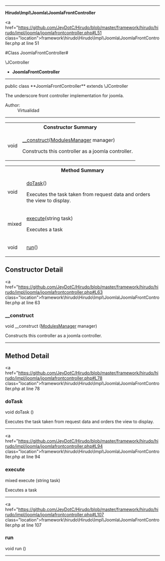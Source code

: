 
- - -

**Hirudo\Impl\Joomla\JoomlaFrontController**


<a href="https://github.com/JeyDotC/Hirudo/blob/master/framework/hirudo/hirudo/impl/joomla/joomlafrontcontroller.php#L51 class="location">framework\hirudo\Hirudo\Impl\Joomla\JoomlaFrontController.php at line 51</a>

#Class JoomlaFrontController#

\JController
* **JoomlaFrontController**




- - -

<p class="signature">public  class **JoomlaFrontController**
extends \JController

</p>

<div class="comment" id="overview_description"><p>The underscore front controller implementation for joomla.</p></div>

<dl>
<dt>Author:</dt>
<dd>Virtualidad</dd>
</dl>


- - -

<table id="summary_constructor">
<tr><th colspan="2">Constructor Summary</th></tr>
<tr>
<td><span class='k'></span> <span class='nx'>void</span></td>
<td class="description"><p class="name"><a href="#__construct">__construct</a>(<a href="https://github.com/JeyDotC/Hirudo/blob/master/hirudo/core/modulesmanager.html">ModulesManager</a> manager)</p><p class="description">Constructs this controller as a joomla controller.</p></td>
</tr>
</table>

<table id="summary_method">
<tr><th colspan="2">Method Summary</th></tr>
<tr>
<td><span class='k'></span> <span class='nx'>void</span></td>
<td class="description"><p class="name"><a href="#dotask">doTask</a>()</p><p class="description">Executes the task taken from request data and orders the view to display.</p></td>
</tr>
<tr>
<td><span class='k'></span> <span class='nx'>mixed</span></td>
<td class="description"><p class="name"><a href="#execute">execute</a>(string task)</p><p class="description">Executes a task</p></td>
</tr>
<tr>
<td><span class='k'></span> <span class='nx'>void</span></td>
<td class="description"><p class="name"><a href="#run">run</a>()</p></td>
</tr>
</table>

<h2 id="detail_method">Constructor Detail</h2>

<a href="https://github.com/JeyDotC/Hirudo/blob/master/framework/hirudo/hirudo/impl/joomla/joomlafrontcontroller.php#L63 class="location">framework\hirudo\Hirudo\Impl\Joomla\JoomlaFrontController.php at line 63</a>

<h3 id="__construct">__construct</h3>
<span class='k'></span> <span class='nx'>void</span> <span class='nf'>__construct</span> (<a href="https://github.com/JeyDotC/Hirudo/blob/master/hirudo/core/modulesmanager.html">ModulesManager</a> manager)

<div class="details">
<p>Constructs this controller as a joomla controller.</p></div>

- - -

<h2 id="detail_method">Method Detail</h2>

<a href="https://github.com/JeyDotC/Hirudo/blob/master/framework/hirudo/hirudo/impl/joomla/joomlafrontcontroller.php#L78 class="location">framework\hirudo\Hirudo\Impl\Joomla\JoomlaFrontController.php at line 78</a>

<h3 id="doTask()">doTask</h3>
<span class='k'></span> <span class='nx'>void</span> <span class='nf'>doTask</span> ()

<div class="details">
<p>Executes the task taken from request data and orders the view to display.</p></div>

- - -


<a href="https://github.com/JeyDotC/Hirudo/blob/master/framework/hirudo/hirudo/impl/joomla/joomlafrontcontroller.php#L94 class="location">framework\hirudo\Hirudo\Impl\Joomla\JoomlaFrontController.php at line 94</a>

<h3 id="execute()">execute</h3>
<span class='k'></span> <span class='nx'>mixed</span> <span class='nf'>execute</span> (string task)

<div class="details">
<p>Executes a task</p></div>

- - -


<a href="https://github.com/JeyDotC/Hirudo/blob/master/framework/hirudo/hirudo/impl/joomla/joomlafrontcontroller.php#L107 class="location">framework\hirudo\Hirudo\Impl\Joomla\JoomlaFrontController.php at line 107</a>

<h3 id="run()">run</h3>
<span class='k'></span> <span class='nx'>void</span> <span class='nf'>run</span> ()

<div class="details">
</div>

- - -

